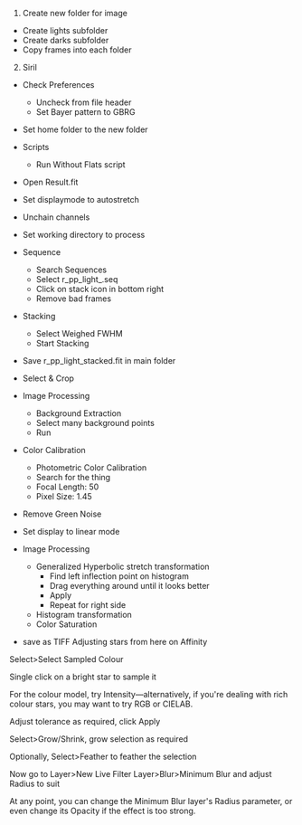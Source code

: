 1. Create new folder for image
- Create lights subfolder
- Create darks subfolder
- Copy frames into each folder

2. Siril
- Check Preferences
  - Uncheck from file header
  - Set Bayer pattern to GBRG
 - Set home folder to the new folder

- Scripts
  - Run Without Flats script
- Open Result.fit
- Set displaymode to autostretch
- Unchain channels
- Set working directory to process
- Sequence
  - Search Sequences
  - Select r_pp_light_.seq
  - Click on stack icon in bottom right
  - Remove bad frames
 - Stacking	
   - Select Weighed FWHM
   - Start Stacking
- Save r_pp_light_stacked.fit in main folder
- Select & Crop
- Image Processing
  - Background Extraction
  - Select many background points
  - Run
 - Color Calibration
   - Photometric Color Calibration
   - Search for the thing
   - Focal Length: 50
   - Pixel Size: 1.45
- Remove Green Noise
- Set display to linear mode 
- Image Processing
   - Generalized Hyperbolic stretch transformation
     - Find left inflection point on histogram
     - Drag everything around until it looks better
     - Apply 
     - Repeat for right side
  - Histogram transformation
  - Color Saturation
 - save as TIFF
Adjusting stars from here on
Affinity

Select>Select Sampled Colour

Single click on a bright star to sample it

For the colour model, try Intensity—alternatively, if you're dealing with rich colour stars, you may want to try RGB or CIELAB.

Adjust tolerance as required, click Apply

Select>Grow/Shrink, grow selection as required

Optionally, Select>Feather to feather the selection

Now go to Layer>New Live Filter Layer>Blur>Minimum Blur and adjust Radius to suit

At any point, you can change the Minimum Blur layer's Radius parameter, or even change its Opacity if the effect is too strong.
